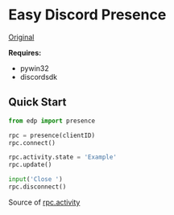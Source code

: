 # Easy Discord Presence
[Original](https://github.com/LennyPhoenix/py-discord-sdk)

**Requires:**
* pywin32
* discordsdk
## Quick Start
```python
from edp import presence

rpc = presence(clientID)
rpc.connect()

rpc.activity.state = 'Example'
rpc.update()

input('Close ')
rpc.disconnect()
```
Source of [rpc.activity](https://github.com/LennyPhoenix/py-discord-sdk/blob/963fd0b137fccbf64c53665130168dcbdfd86cae/discordsdk/sdk.py#L113)
